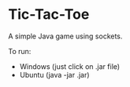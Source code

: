 # Tic-Tac-Toe
A simple Java game using sockets.

To run:
- Windows (just click on .jar file)
- Ubuntu (java -jar .jar)
